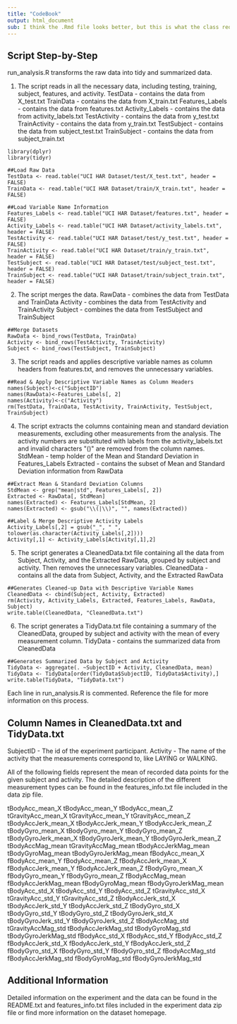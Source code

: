 ```yaml
---
title: "CodeBook"
output: html_document
sub: I think the .Rmd file looks better, but this is what the class requested.
---
```


## Script Step-by-Step

run_analysis.R transforms the raw data into tidy and summarized data.

1. The script reads in all the necessary data, including testing, training, subject, features, and activity.
TestData - contains the data from X_test.txt
TrainData - contains the data from X_train.txt 
Features_Labels - contains the data from features.txt
Activity_Labels - contains the data from activity_labels.txt
TestActivity - contains the data from y_test.txt
TrainActivity - contains the data from y_train.txt
TestSubject - contains the data from subject_test.txt
TrainSubject - contains the data from subject_train.txt

```{r cars}
library(dplyr)
library(tidyr)

##Load Raw Data 
TestData <- read.table("UCI HAR Dataset/test/X_test.txt", header = FALSE) 
TrainData <- read.table("UCI HAR Dataset/train/X_train.txt", header = FALSE) 

##Load Variable Name Information
Features_Labels <- read.table("UCI HAR Dataset/features.txt", header = FALSE) 
Activity_Labels <- read.table("UCI HAR Dataset/activity_labels.txt", header = FALSE) 
TestActivity <- read.table("UCI HAR Dataset/test/y_test.txt", header = FALSE) 
TrainActivity <- read.table("UCI HAR Dataset/train/y_train.txt", header = FALSE) 
TestSubject <- read.table("UCI HAR Dataset/test/subject_test.txt", header = FALSE) 
TrainSubject <- read.table("UCI HAR Dataset/train/subject_train.txt", header = FALSE) 
```

2. The script merges the data.
RawData - combines the data from TestData and TrainData
Activity - combines the data from TestActivity and TrainActivity
Subject - combines the data from TestSubject and TrainSubject

```{r cars}
##Merge Datasets
RawData <- bind_rows(TestData, TrainData)
Activity <- bind_rows(TestActivity, TrainActivity)
Subject <- bind_rows(TestSubject, TrainSubject)
```

3. The script reads and applies descriptive variable names as column headers from features.txt, 
and removes the unnecessary variables. 

```{r cars}
##Read & Apply Descriptive Variable Names as Column Headers
names(Subject)<-c("SubjectID")
names(RawData)<-Features_Labels[, 2]
names(Activity)<-c("Activity")
rm(TestData, TrainData, TestActivity, TrainActivity, TestSubject, TrainSubject)
```

4. The script extracts the columns containing mean and standard deviation measurements, 
excluding other measurements from the analysis. The activity numbers are substituted with labels 
from the activity_labels.txt and invalid characters "()" are removed from the column names.
StdMean - temp holder of the Mean and Standard Deviation in Features_Labels
Extracted - contains the subset of Mean and Standard Deviation information from RawData

```{r cars}
##Extract Mean & Standard Deviation Columns
StdMean <- grep("mean|std", Features_Labels[, 2])
Extracted <- RawData[, StdMean]
names(Extracted) <- Features_Labels[StdMean, 2]
names(Extracted) <- gsub("\\(|\\)", "", names(Extracted))

##Label & Merge Descriptive Activity Labels
Activity_Labels[,2] = gsub("_", " ", tolower(as.character(Activity_Labels[,2])))
Activity[,1] <- Activity_Labels[Activity[,1],2]
```

5. The script generates a CleanedData.txt file containing all the data from Subject, Activity, 
and the Extracted RawData, grouped by subject and activity. Then removes the unnecessary variables. 
CleanedData - contains all the data from Subject, Activity, and the Extracted RawData

```{r cars}
##Generates Cleaned-up Data with Descriptive Variable Names
CleanedData <- cbind(Subject, Activity, Extracted)
rm(Activity, Activity_Labels, Extracted, Features_Labels, RawData, Subject)
write.table(CleanedData, "CleanedData.txt")
```

6. The script generates a TidyData.txt file containing a summary of the CleanedData, 
grouped by subject and activity with the mean of every measurement column.
TidyData - contains the summarized data from CleanedData

```{r cars}
##Generates Summarized Data by Subject and Activity
TidyData <- aggregate(. ~SubjectID + Activity, CleanedData, mean)
TidyData <- TidyData[order(TidyData$SubjectID, TidyData$Activity),]
write.table(TidyData, "TidyData.txt")
```

Each line in run_analysis.R is commented. Reference the file for more information on this process.

## Column Names in CleanedData.txt and TidyData.txt

SubjectID - The id of the experiment participant.
Activity - The name of the activity that the measurements correspond to, like LAYING or WALKING.

All of the following fields represent the mean of recorded data points for the given subject and activity. 
The detailed description of the different measurement types can be found in the features_info.txt file 
included in the data zip file.

tBodyAcc_mean_X
tBodyAcc_mean_Y
tBodyAcc_mean_Z
tGravityAcc_mean_X
tGravityAcc_mean_Y
tGravityAcc_mean_Z
tBodyAccJerk_mean_X
tBodyAccJerk_mean_Y
tBodyAccJerk_mean_Z
tBodyGyro_mean_X
tBodyGyro_mean_Y
tBodyGyro_mean_Z
tBodyGyroJerk_mean_X
tBodyGyroJerk_mean_Y
tBodyGyroJerk_mean_Z
tBodyAccMag_mean
tGravityAccMag_mean
tBodyAccJerkMag_mean
tBodyGyroMag_mean
tBodyGyroJerkMag_mean
fBodyAcc_mean_X
fBodyAcc_mean_Y
fBodyAcc_mean_Z
fBodyAccJerk_mean_X
fBodyAccJerk_mean_Y
fBodyAccJerk_mean_Z
fBodyGyro_mean_X
fBodyGyro_mean_Y
fBodyGyro_mean_Z
fBodyAccMag_mean
fBodyAccJerkMag_mean
fBodyGyroMag_mean
fBodyGyroJerkMag_mean
tBodyAcc_std_X
tBodyAcc_std_Y
tBodyAcc_std_Z
tGravityAcc_std_X
tGravityAcc_std_Y
tGravityAcc_std_Z
tBodyAccJerk_std_X
tBodyAccJerk_std_Y
tBodyAccJerk_std_Z
tBodyGyro_std_X
tBodyGyro_std_Y
tBodyGyro_std_Z
tBodyGyroJerk_std_X
tBodyGyroJerk_std_Y
tBodyGyroJerk_std_Z
tBodyAccMag_std
tGravityAccMag_std
tBodyAccJerkMag_std
tBodyGyroMag_std
tBodyGyroJerkMag_std
fBodyAcc_std_X
fBodyAcc_std_Y
fBodyAcc_std_Z
fBodyAccJerk_std_X
fBodyAccJerk_std_Y
fBodyAccJerk_std_Z
fBodyGyro_std_X
fBodyGyro_std_Y
fBodyGyro_std_Z
fBodyAccMag_std
fBodyAccJerkMag_std
fBodyGyroMag_std
fBodyGyroJerkMag_std


## Additional Information

Detailed information on the experiment and the data can be found in the README.txt and features_info.txt files 
included in the experiment data zip file or find more information on the dataset homepage.
